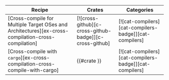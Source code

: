 | Recipe | Crates | Categories |
|---|---|---|
| [Cross-compile for Multiple Target OSes and Architectures][ex-cross-compilation-cross-compilation] | [![cross-github][c-cross-github-badge]][c-cross-github] | [![cat-compilers][cat-compilers-badge]][cat-compilers] |
| [Cross-compile with `cargo`][ex-cross-compilation-cross-compile-with-cargo] | {{#crate }} | [![cat-compilers][cat-compilers-badge]][cat-compilers] |
